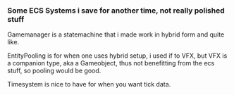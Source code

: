 ### Some ECS Systems i save for another time, not really polished stuff

Gamemanager is a statemachine that i made work in hybrid form and quite like.

EntityPooling is for when one uses hybrid setup, i used if to VFX, but VFX is a companion type, aka a Gameobject, thus not benefitting from the ecs stuff, so pooling would be good.

Timesystem is nice to have for when you want tick data.
